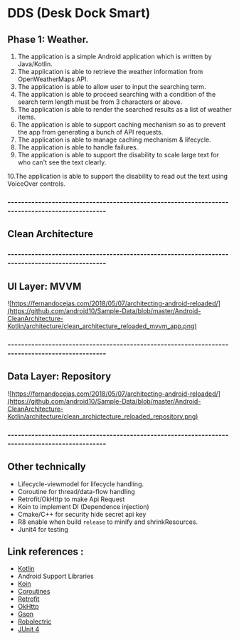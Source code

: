 # DDS (Desk Dock Smart)
## Phase 1: Weather.
1. The application is a simple Android application which is written by Java/Kotlin.
2. The application is able to retrieve the weather information from OpenWeatherMaps
API.
3. The application is able to allow user to input the searching term.
4. The application is able to proceed searching with a condition of the search term length
must be from 3 characters or above.
5. The application is able to render the searched results as a list of weather items.
6. The application is able to support caching mechanism so as to prevent the app from
generating a bunch of API requests.
7. The application is able to manage caching mechanism & lifecycle.
8. The application is able to handle failures.
9. The application is able to support the disability to scale large text for who can't see the
text clearly.

10.The application is able to support the disability to read out the text using VoiceOver
controls.

### ----------------------------------------------------------------------------------------------

## Clean Architecture


### ----------------------------------------------------------------------------------------------

## UI Layer: MVVM
![https://fernandocejas.com/2018/05/07/architecting-android-reloaded/](https://github.com/android10/Sample-Data/blob/master/Android-CleanArchitecture-Kotlin/architecture/clean_architecture_reloaded_mvvm_app.png)

### ----------------------------------------------------------------------------------------------

## Data Layer: Repository
![https://fernandocejas.com/2018/05/07/architecting-android-reloaded/](https://github.com/android10/Sample-Data/blob/master/Android-CleanArchitecture-Kotlin/architecture/clean_archictecture_reloaded_repository.png)

### ----------------------------------------------------------------------------------------------

## Other technically

- Lifecycle-viewmodel for lifecycle handling. 
- Coroutine for thread/data-flow handling 
- Retrofit/OkHttp to make Api Request 
- Koin to implement DI (Dependence injection)
- Cmake/C++ for security hide secret api key 
- R8 enable when build `release` to minify and shrinkResources. 
- Junit4 for testing

## Link references :

   * [Kotlin](https://kotlinlang.org/)
   * Android Support Libraries
   * [Koin](https://insert-koin.io/)
   * [Coroutines](https://developer.android.com/kotlin/coroutines)
   * [Retrofit](http://square.github.io/retrofit/)
   * [OkHttp](http://square.github.io/okhttp/)
   * [Gson](https://github.com/google/gson)
   * [Robolectric](http://robolectric.org/)
   * [JUnit 4](http://robolectric.org/)

